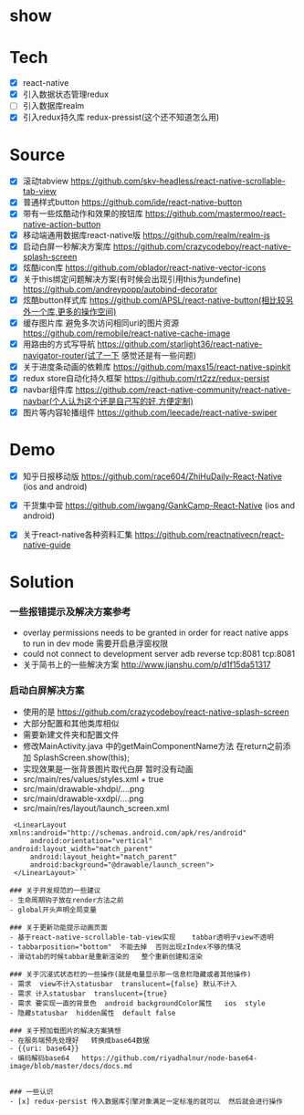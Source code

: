 # show

# Tech
- [x] react-native
- [x] 引入数据状态管理redux
- [ ] 引入数据库realm
- [x] 引入redux持久库 redux-pressist(这个还不知道怎么用)

# Source
- [x] 滚动tabview  https://github.com/skv-headless/react-native-scrollable-tab-view
- [x] 普通样式button https://github.com/ide/react-native-button
- [x] 带有一些炫酷动作和效果的按钮库  https://github.com/mastermoo/react-native-action-button
- [x] 移动端通用数据库react-native版  https://github.com/realm/realm-js
- [x] 启动白屏一秒解决方案库  https://github.com/crazycodeboy/react-native-splash-screen
- [x] 炫酷icon库  https://github.com/oblador/react-native-vector-icons
- [x] 关于this绑定问题解决方案(有时候会出现引用this为undefine)  https://github.com/andreypopp/autobind-decorator
- [x] 炫酷button样式库 https://github.com/APSL/react-native-button(相比较另外一个库,更多的操作空间)
- [x] 缓存图片库 避免多次访问相同uri的图片资源 https://github.com/remobile/react-native-cache-image
- [x] 用路由的方式写导航  https://github.com/starlight36/react-native-navigator-router(试了一下  感觉还是有一些问题) 
- [x] 关于进度条动画的依赖库  https://github.com/maxs15/react-native-spinkit
- [x] redux store自动化持久框架   https://github.com/rt2zz/redux-persist
- [x] navbar组件库  https://github.com/react-native-community/react-native-navbar(个人认为这个还是自己写的好,方便定制)
- [x] 图片等内容轮播组件  https://github.com/leecade/react-native-swiper

# Demo
- [x] 知乎日报移动版  https://github.com/race604/ZhiHuDaily-React-Native (ios and android)
- [x] 干货集中营  https://github.com/iwgang/GankCamp-React-Native (ios and android)
- [x] 关于react-native各种资料汇集  https://github.com/reactnativecn/react-native-guide


# Solution

### 一些报错提示及解决方案参考
  - overlay permissions needs to be granted in order for react native apps to run in dev mode   需要开启悬浮窗权限
  - could not connect to development server   adb reverse tcp:8081 tcp:8081
  - 关于简书上的一些解决方案  http://www.jianshu.com/p/d1f15da51317

### 启动白屏解决方案
  - 使用的是  https://github.com/crazycodeboy/react-native-splash-screen
  - 大部分配置和其他类库相似
  - 需要新建文件夹和配置文件
  - 修改MainActivity.java  中的getMainComponentName方法  在return之前添加  SplashScreen.show(this);
  - 实现效果是一张背景图片取代白屏  暂时没有动画
  - src/main/res/values/styles.xml   + <item name="android:windowIsTranslucent">true</item>
  - src/main/drawable-xhdpi/....png
  - src/main/drawable-xxdpi/....png
  - src/main/res/layout/launch_screen.xml  
  ```<?xml version="1.0" encoding="utf-8"?>
   <LinearLayout xmlns:android="http://schemas.android.com/apk/res/android"
       android:orientation="vertical" android:layout_width="match_parent"
       android:layout_height="match_parent"
       android:background="@drawable/launch_screen">
   </LinearLayout>```

### 关于开发规范的一些建议
  - 生命周期钩子放在render方法之前
  - global开头声明全局变量

### 关于更新功能提示动画页面
  - 基于react-native-scrollable-tab-view实现    tabbar透明子view不透明
  - tabbarposition="bottom"  不能去掉  否则出现zIndex不够的情况
  - 滑动tab的时候tabbar是重新渲染的   整个重新创建和渲染

### 关于沉浸式状态栏的一些操作(就是电量显示那一信息栏隐藏或者其他操作)
  - 需求  view不计入statusbar  translucent={false} 默认不计入
  - 需求 计入statusbar  translucent={true}  
  - 需求 要实现一直的背景色  android backgroundColor属性   ios  style
  - 隐藏statusbar  hidden属性  default false

### 关于预加载图片的解决方案猜想
  - 在服务端预先处理好   转换成base64数据
  - {{uri: base64}}
  - 编码解码base64   https://github.com/riyadhalnur/node-base64-image/blob/master/docs/docs.md


### 一些认识
  - [x] redux-persist 传入数据库引擎对象满足一定标准的就可以  然后就会进行操作